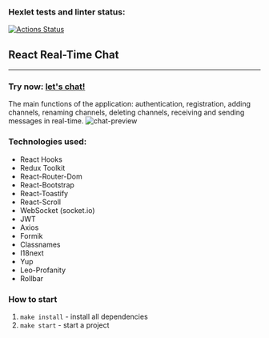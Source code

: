 ### Hexlet tests and linter status:
[![Actions Status](https://github.com/AleksKostin/frontend-project-12/workflows/hexlet-check/badge.svg)](https://github.com/AleksKostin/frontend-project-12/actions)

## React Real-Time Chat
***

### Try now: [let's chat!](https://chat-slack.onrender.com)

The main functions of the application: authentication, registration, adding channels, renaming channels, deleting channels, receiving and sending messages in real-time.
![chat-preview](https://user-images.githubusercontent.com/99098929/215363293-a2ef8b55-428f-4b55-997d-1a761dc1b1bf.gif)

### Technologies used:

* React Hooks
* Redux Toolkit
* React-Router-Dom
* React-Bootstrap
* React-Toastify
* React-Scroll
* WebSocket (socket.io)
* JWT
* Axios
* Formik
* Classnames
* I18next
* Yup
* Leo-Profanity
* Rollbar

### How to start

1. `make install` - install all dependencies
2. `make start` - start a project
